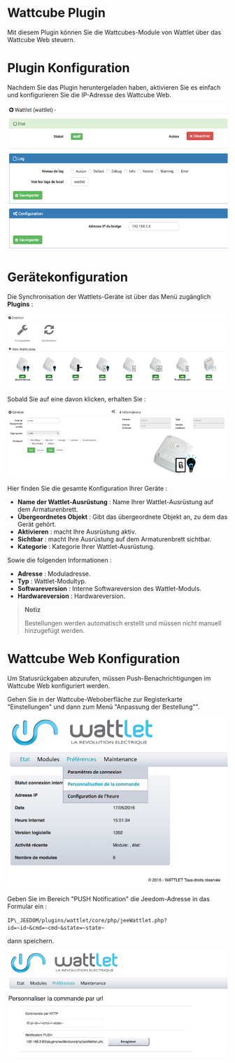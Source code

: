 # Wattcube Plugin

Mit diesem Plugin können Sie die Wattcubes-Module von Wattlet über das Wattcube Web steuern.

# Plugin Konfiguration

Nachdem Sie das Plugin heruntergeladen haben, aktivieren Sie es einfach und konfigurieren Sie die IP-Adresse des Wattcube Web.

![wattlet](../images/wattlet.png)

# Gerätekonfiguration

Die Synchronisation der Wattlets-Geräte ist über das Menü zugänglich **Plugins** :

![wattlet2](../images/wattlet2.png)

Sobald Sie auf eine davon klicken, erhalten Sie :

![wattlet3](../images/wattlet3.png)

Hier finden Sie die gesamte Konfiguration Ihrer Geräte :

-   **Name der Wattlet-Ausrüstung** : Name Ihrer Wattlet-Ausrüstung auf dem Armaturenbrett.
-   **Übergeordnetes Objekt** : Gibt das übergeordnete Objekt an, zu dem das Gerät gehört.
-   **Aktivieren** : macht Ihre Ausrüstung aktiv.
-   **Sichtbar** : macht Ihre Ausrüstung auf dem Armaturenbrett sichtbar.
-   **Kategorie** : Kategorie Ihrer Wattlet-Ausrüstung.

Sowie die folgenden Informationen :

-   **Adresse** : Moduladresse.
-   **Typ** : Wattlet-Modultyp.
-   **Softwareversion** : Interne Softwareversion des Wattlet-Moduls.
-   **Hardwareversion** : Hardwareversion.

>**Notiz**
>
> Bestellungen werden automatisch erstellt und müssen nicht manuell hinzugefügt werden.

# Wattcube Web Konfiguration

Um Statusrückgaben abzurufen, müssen Push-Benachrichtigungen im Wattcube Web konfiguriert werden.

Gehen Sie in der Wattcube-Weboberfläche zur Registerkarte "Einstellungen" und dann zum Menü "Anpassung der Bestellung"".

![wattlet4](../images/wattlet4.png)

Geben Sie im Bereich "PUSH Notification" die Jeedom-Adresse in das Formular ein :

``IP\_JEEDOM/plugins/wattlet/core/php/jeeWattlet.php?id=~id~&cmd=~cmd~&state=~state~``

dann speichern.

![wattlet5](../images/wattlet5.png)
